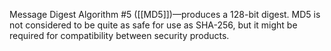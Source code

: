 
Message Digest Algorithm #5 ([[MD5]])—produces a 128-bit digest. MD5 is not considered to be quite as safe for use as SHA-256, but it might be required for compatibility between security products.